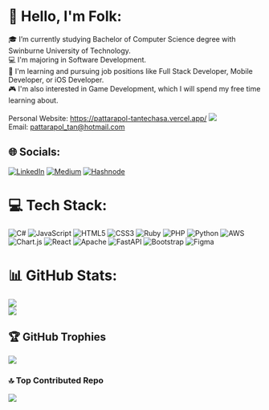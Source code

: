 # 💫 Hello, I'm Folk: 
🎓 I’m currently studying Bachelor of Computer Science degree with Swinburne University of Technology.<br>
💻 I'm majoring in Software Development.<br>
🚀 I'm learning and pursuing job positions like Full Stack Developer, Mobile Developer, or iOS Developer.<br>
🎮 I'm also interested in Game Development, which I will spend my free time learning about.<br>
<br>
Personal Website: https://pattarapol-tantechasa.vercel.app/
[![](https://visitcount.itsvg.in/api?id=froyplus000&icon=3&color=12)](https://visitcount.itsvg.in) <br>
Email: pattarapol_tan@hotmail.com

## 🌐 Socials:
[![LinkedIn](https://img.shields.io/badge/LinkedIn-%230077B5.svg?logo=linkedin&logoColor=white)](https://linkedin.com/in/pattarapol-tantechasa-6275a1121/)   [![Medium](https://img.shields.io/badge/Medium-12100E?logo=medium&logoColor=white)](https://medium.com/@pattarapoltantechasa)   [![Hashnode](https://img.shields.io/badge/Hashnode-2962FF?logo=hashnode&logoColor=white)](https://pattarapol.hashnode.dev/) 

# 💻 Tech Stack:
![C#](https://img.shields.io/badge/c%23-%23239120.svg?style=for-the-badge&logo=csharp&logoColor=white) ![JavaScript](https://img.shields.io/badge/javascript-%23323330.svg?style=for-the-badge&logo=javascript&logoColor=%23F7DF1E) ![HTML5](https://img.shields.io/badge/html5-%23E34F26.svg?style=for-the-badge&logo=html5&logoColor=white) ![CSS3](https://img.shields.io/badge/css3-%231572B6.svg?style=for-the-badge&logo=css3&logoColor=white) ![Ruby](https://img.shields.io/badge/ruby-%23CC342D.svg?style=for-the-badge&logo=ruby&logoColor=white) ![PHP](https://img.shields.io/badge/php-%23777BB4.svg?style=for-the-badge&logo=php&logoColor=white) ![Python](https://img.shields.io/badge/python-3670A0?style=for-the-badge&logo=python&logoColor=ffdd54) ![AWS](https://img.shields.io/badge/AWS-%23FF9900.svg?style=for-the-badge&logo=amazon-aws&logoColor=white) ![Chart.js](https://img.shields.io/badge/chart.js-F5788D.svg?style=for-the-badge&logo=chart.js&logoColor=white) ![React](https://img.shields.io/badge/react-%2320232a.svg?style=for-the-badge&logo=react&logoColor=%2361DAFB) ![Apache](https://img.shields.io/badge/apache-%23D42029.svg?style=for-the-badge&logo=apache&logoColor=white) ![FastAPI](https://img.shields.io/badge/FastAPI-005571?style=for-the-badge&logo=fastapi) ![Bootstrap](https://img.shields.io/badge/bootstrap-%238511FA.svg?style=for-the-badge&logo=bootstrap&logoColor=white) ![Figma](https://img.shields.io/badge/figma-%23F24E1E.svg?style=for-the-badge&logo=figma&logoColor=white)
# 📊 GitHub Stats:
<!-- ![](https://github-readme-stats.vercel.app/api?username=froyplus000&theme=calm&hide_border=false&include_all_commits=true&count_private=true)<br/> -->
![](https://github-readme-streak-stats.herokuapp.com/?user=froyplus000&theme=calm&hide_border=false)<br/>
![](https://github-readme-stats.vercel.app/api/top-langs/?username=froyplus000&theme=calm&hide_border=false&include_all_commits=true&count_private=true&layout=compact)

## 🏆 GitHub Trophies
![](https://github-profile-trophy.vercel.app/?username=froyplus000&theme=monokai&no-frame=false&no-bg=true&margin-w=4)

### 🔝 Top Contributed Repo
![](https://github-contributor-stats.vercel.app/api?username=froyplus000&limit=5&theme=dark&combine_all_yearly_contributions=true)



<!-- Proudly created with GPRM ( https://gprm.itsvg.in ) -->
